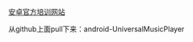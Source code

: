 [安卓官方培训网站](http://hukai.me/android-training-course-in-chinese/index.html)

从github上面pull下来：android-UniversalMusicPlayer